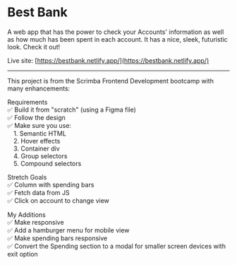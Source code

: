# Best Bank

A web app that has the power to check your Accounts' information as well as how much has been spent in each account. It has a nice, sleek, futuristic look. Check it out!

Live site: [https://bestbank.netlify.app/](https://bestbank.netlify.app/)

<hr>

This project is from the Scrimba Frontend Development bootcamp with many
enhancements:

Requirements<br>
✅ Build it from "scratch" (using a Figma file)<br>
✅ Follow the design<br>
✅ Make sure you use:<br>
&emsp;1. Semantic HTML<br>
&emsp;2. Hover effects<br>
&emsp;3. Container div<br>
&emsp;4. Group selectors<br>
&emsp;5. Compound selectors

Stretch Goals<br>
✅ Column with spending bars<br>
✅ Fetch data from JS<br>
✅ Click on account to change view

My Additions<br>
✅ Make responsive<br>
✅ Add a hamburger menu for mobile view<br>
✅ Make spending bars responsive<br>
✅ Convert the Spending section to a modal for smaller screen devices with exit option



